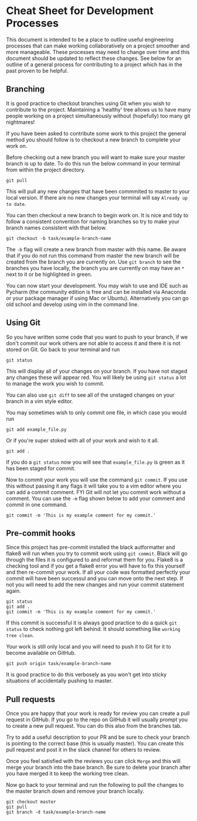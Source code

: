 # Cheat Sheet for Development Processes

This document is intended to be a place to outline useful engineering processes that can make working collaboratively on a project smoother and more manageable. These processes may need to change over time and this document should be updated to reflect these changes. See below for an outline of a general process for contributing to a project which has in the past proven to be helpful.

## Branching
It is good practice to checkout branches using Git when you wish to contribute to the project. Maintaining a 'healthy' tree allows us to have many people working on a project simultaneously without (hopefully) too many git nightmares!

If you have been asked to contribute some work to this project the general method you should follow is to checkout a new branch to complete your work on.

Before checking out a new branch you will want to make sure your master branch is up to date. To do this run the below command in your terminal from within the project directory.

```
git pull
```

This will pull any new changes that have been commmited to master to your local version. If there are no new changes your terminal will say `Already up to date`.

You can then checkout a new branch to begin work on. It is nice and tidy to follow a consistent convention for naming branches so try to make your branch names consistent with that below.

```
git checkout -b task/example-branch-name
```

The `-b` flag will create a new branch from master with this name. Be aware that if you do not run this command from master the new branch will be created from the branch you are currently on. Use `git branch` to see the branches you have locally, the branch you are currently on may have an `*` next to it or be highlighted in green.

You can now start your development. You may wish to use and IDE such as Pycharm (the community edition is free and can be installed via Anaconda or your package manager if using Mac or Ubuntu). Alternatively you can go old school and develop using vim in the command line.

## Using Git
So you have written some code that you want to push to your branch, if we don't commit our work others are not able to access it and there it is not stored on Git. Go back to your terminal and run

```
git status
```

This will display all of your changes on your branch. If you have not staged any changes these will appear red. You will likely be using `git status` a lot to manage the work you wish to commit.

You can also use `git diff` to see all of the unstaged changes on your branch in a vim style editor.

You may sometimes wish to only commit one file, in which case you would run

```
git add example_file.py
```

Or if you're super stoked with all of your work and wish to it all.

```
git add .
```

If you do a `git status` now you will see that `example_file.py` is green as it has been staged for commit.

Now to commit your work you will use the command `git commit`. If you use this without passing it any flags it will take you to a vim editor where you can add a commit comment. FYI Git will not let you commit work without a comment. You can use the `-m` flag shown below to add your comment and commit in one command.

```
git commit -m 'This is my example comment for my commit.'
```

## Pre-commit hooks
Since this project has pre-commit installed the black autformatter and flake8 will run when you try to commit work using `git commit`. Black will go through the files it is configured to and reformat them for you. Flake8 is a checking tool and if you get a flake8 error you will have to fix this yourself and then re-commit your work. If all your code was formatted perfectly your commit will have been successul and you can move onto the next step. If not you will need to add the new changes and run your commit statement again.

```
git status
git add .
git commit -m 'This is my example comment for my commit.'
```

If this commit is successful it is always good practice to do a quick `git status` to check nothing got left behind. It should something like `working tree clean`.

Your work is still only local and you will need to push it to Git for it to become available on GitHub.

```
git push origin task/example-branch-name
```

It is good practice to do this verbosely as you won't get into sticky situations of accidentally pushing to master.

## Pull requests
Once you are happy that your work is ready for review you can create a pull request in GitHub. If you go to the repo on GitHub it will usually prompt you to create a new pull request. You can do this also from the branches tab.

Try to add a useful description to your PR and be sure to check your branch is pointing to the correct base (this is usually master). You can create this pull request and post it in the slack channel for others to review.

Once you feel satisfied with the reviews you can click `Merge` and this will merge your branch into the base branch. Be sure to delete your branch after you have merged it to keep the working tree clean.

Now go back to your terminal and run the following to pull the changes to the master branch down and remove your branch locally.

```
git checkout master
git pull
git branch -d task/example-branch-name
```
